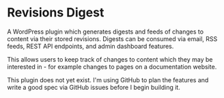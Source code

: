 # Revisions Digest

A WordPress plugin which generates digests and feeds of changes to content via their stored revisions. Digests can be consumed via email, RSS feeds, REST API endpoints, and admin dashboard features.

This allows users to keep track of changes to content which they may be interested in - for example changes to pages on a documentation website.

This plugin does not yet exist. I'm using GitHub to plan the features and write a good spec via GitHub issues before I begin building it.
